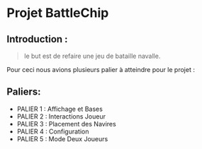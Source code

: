 # Projet BattleChip

## Introduction :

> le but est de refaire une jeu de bataille navalle.

Pour ceci nous avions plusieurs palier à atteindre pour le projet :

## Paliers:

- PALIER 1 : Affichage et Bases
- PALIER 2 : Interactions Joueur
- PALIER 3 : Placement des Navires
- PALIER 4 : Configuration
- PALIER 5 : Mode Deux Joueurs

